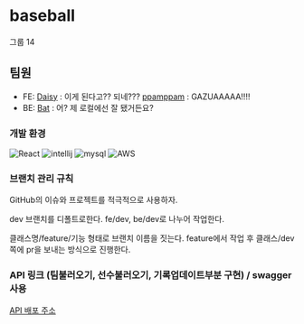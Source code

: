 # baseball
그룹 14

## 팀원

- FE:
  [Daisy](https://github.com/damilog) : 이게 된다고?? 되네???
  [ppamppam](https://github.com/ppamppamman) : GAZUAAAAA!!!! 
- BE:
  [Bat](https://github.com/kjk402) : 어? 제 로컬에선 잘 됐거든요?

### 개발 환경
![React](https://user-images.githubusercontent.com/59398492/117407860-1e8e1200-af4a-11eb-8091-df53aa2649c2.jpg)
![intellij](https://user-images.githubusercontent.com/59398492/114123155-b76e4500-992c-11eb-9fab-bf298e70b01b.jpg)
![mysql](https://user-images.githubusercontent.com/59398492/114123158-b89f7200-992c-11eb-9392-e8823d075aa7.png)
![AWS](https://user-images.githubusercontent.com/59398492/114123162-b9380880-992c-11eb-9446-25729659d477.png)

### 브랜치 관리 규칙
GitHub의 이슈와 프로젝트를 적극적으로 사용하자.

dev 브랜치를 디폴트로한다.
fe/dev, be/dev로 나누어 작업한다.

클래스명/feature/기능 형태로 브랜치 이름을 짓는다.
feature에서 작업 후 클래스/dev 쪽에 pr을 보내는 방식으로 진행한다.

### API 링크 (팀불러오기, 선수불러오기, 기록업데이트부분 구현) / swagger 사용

[API 배포 주소](http://52.78.158.138:8080/swagger-ui.html#)
